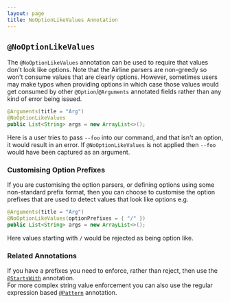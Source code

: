 ```yaml
---
layout: page
title: NoOptionLikeValues Annotation
---
```


## `@NoOptionLikeValues`

The `@NoOptionLikeValues` annotation can be used to require that values don't look like options.  Note that the 
Airline parsers are non-greedy so won't consume values that are clearly options.  However, sometimes users may make
typos when providing options in which case those values would get consumed by other `@Option`/`@Arguments` 
annotated fields rather than any kind of error being issued.

```java
@Arguments(title = "Arg")
@NoOptionLikeValues
public List<String> args = new ArrayList<>();
```

Here is a user tries to pass `--foo` into our command, and that isn't an option, it would result in an error.  If 
`@NoOptionLikeValues` is not applied then `--foo` would have been captured as an argument.

### Customising Option Prefixes

If you are customising the option parsers, or defining options using some non-standard prefix format, then you can 
choose to customise the option prefixes that are used to detect values that look like options e.g.

```java
@Arguments(title = "Arg")
@NoOptionLikeValues(optionPrefixes = { "/" })
public List<String> args = new ArrayList<>();
```

Here values starting with `/` would be rejected as being option like.

### Related Annotations

If you have a prefixes you need to enforce, rather than reject, then use the [`@StartsWith`](starts-with.html) 
annotation.  
For more complex string value enforcement you can also use the regular expression based [`@Pattern`](pattern.html)
annotation.